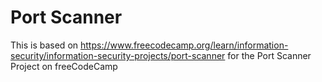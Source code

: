 # Port Scanner

This is based on https://www.freecodecamp.org/learn/information-security/information-security-projects/port-scanner for the Port Scanner Project on freeCodeCamp
